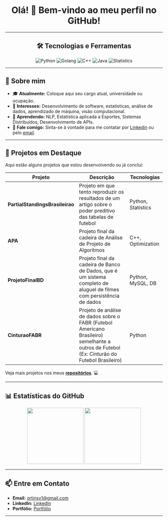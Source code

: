 <!-- Banner ou título principal -->
<h1 align="center">Olá! 👋 Bem-vindo ao meu perfil no GitHub!</h1>

---

<!-- Seção de ícones com linguagens e ferramentas -->
<h2 align="center">🛠️ Tecnologias e Ferramentas</h2>
<p align="center">
    <img src="https://img.shields.io/badge/Python-3776AB?style=for-the-badge&logo=python&logoColor=white" alt="Python" />
    <img src="https://img.shields.io/badge/Golang-00ADD8?style=for-the-badge&logo=go&logoColor=white" alt="Golang" />
    <img src="https://img.shields.io/badge/C++-00599C?style=for-the-badge&logo=cplusplus&logoColor=white" alt="C++" />
    <img src="https://img.shields.io/badge/Java-ED8B00?style=for-the-badge&logo=java&logoColor=white" alt="Java" />
    <img src="https://img.shields.io/badge/Statistics-3E6D8B?style=for-the-badge&logo=stat&logoColor=white" alt="Statistics" />
</p>

---

<!-- Seção de sobre mim -->
## 🌟 Sobre mim
<!-- Substitua este texto com suas informações pessoais -->
- 🎓 **Atualmente:** Coloque aqui seu cargo atual, universidade ou ocupação.
- 💼 **Interesses:** Desenvolvimento de software, estatísticas, análise de dados, aprendizado de máquina, visão computacional.
- 🌱 **Aprendendo:** NLP, Estatística aplicada a Esportes, Sistemas Distribuídos, Desenvolvimento de APIs.
- 💬 **Fale comigo:** Sinta-se à vontade para me contatar por [Linkedin](https://www.linkedin.com/in/victorortins/) ou pelo [email](ortinsv1@gmail.com).

---

<!-- Seção de projetos em destaque -->
## 🚀 Projetos em Destaque
Aqui estão alguns projetos que estou desenvolvendo ou já concluí:

| Projeto | Descrição | Tecnologias |
|---------|-----------|-------------|
| **PartialStandingsBrasileirao** | Projeto em que tento reproduzir os resultados de um artigo sobre o poder preditivo das tabelas de futebol | Python, Statistics |
| **APA** | Projeto final da cadeira de Análise de Projeto de Algoritmos | C++, Optimization |
| **ProjetoFinalBD** | Projeto final da cadeira de Banco de Dados, que é um sistema completo de aluguel de filmes com persistência de dados | Python, MySQL, DB |
| **CinturaoFABR** | Projeto de análise de dados sobre o FABR (Futebol Americano Brasileiro) semelhante a outros de Futebol (Ex: Cinturão do Futebol Brasileiro) | Python |

Veja mais projetos nos meus **[repositórios]([https://github.com/seu-usuario](https://github.com/VictorOrtins))**. 💻

---

<!-- Seção de estatísticas do GitHub -->
## 📊 Estatísticas do GitHub
<p align="center">
    <img height="180em" src="https://github-readme-stats.vercel.app/api?username=VictorOrtins&show_icons=true&theme=dark&include_all_commits=true&count_private=true"/>
    <img height="180em" src="https://github-readme-stats.vercel.app/api/top-langs/?username=VictorOrtins&layout=compact&langs_count=7&theme=dark"/>
</p>

---

<!-- Seção de contatos -->
## 📫 Entre em Contato
- **Email:** [ortinsv1@gmail.com](mailto:ortinsv1@gmail.com)
- **LinkedIn:** [LinkedIn](https://www.linkedin.com/in/victorortins/)
- **Portfólio:** [Portfólio](https://drive.google.com/file/d/1Rg90O3Xp9ii6CAXSJdkbuxrgi4wwQCBD/view?usp=sharing)

---

